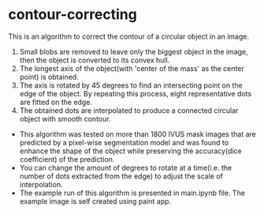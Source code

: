 # contour-correcting

This is an algorithm to correct the contour of a circular object in an image.
<br>
1. Small blobs are removed to leave only the biggest object in the image, then the object is converted to its convex hull.
2. The longest axis of the object(with 'center of the mass' as the center point) is obtained.
3. The axis is rotated by 45 degrees to find an intersecting point on the edge of the object.
By repeating this process, eight representative dots are fitted on the edge.
4. The obtained dots are interpolated to produce a connected circular object with smooth contour.

* This algorithm was tested on more than 1800 IVUS mask images that are predicted by a pixel-wise segmentation model and was found to enhance the shape of the object while preserving the accuracy(dice coefficient) of the prediction.
* You can change the amount of degrees to rotate at a time(i.e. the number of dots extracted from the edge) to adjust the scale of interpolation.
* The example run of this algorithm is presented in main.ipynb file. The example image is self created using paint app.
